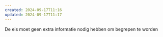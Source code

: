 ```yaml
---
created: 2024-09-17T11:16
updated: 2024-09-17T11:17
---
```

De eis moet geen extra informatie nodig hebben om begrepen te worden